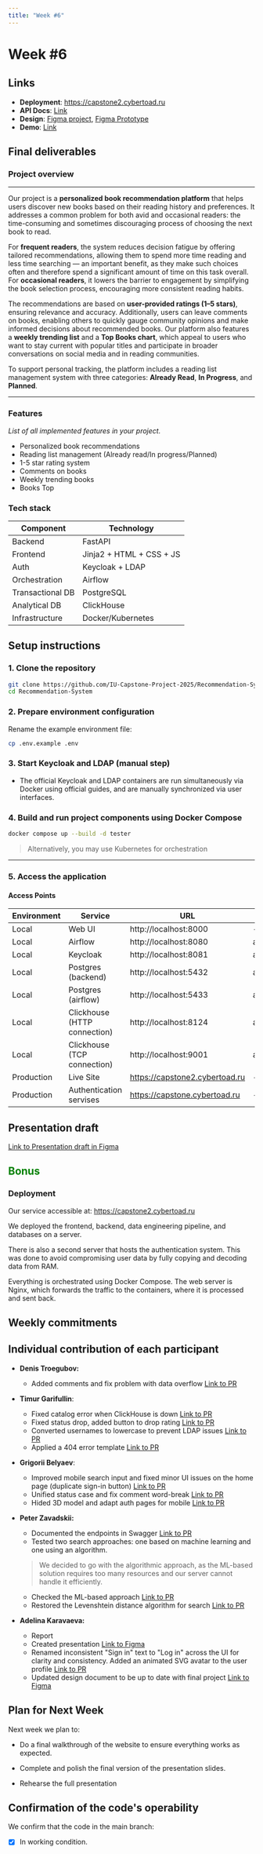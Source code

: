 ```yaml
---
title: "Week #6"
---
```


# **Week #6**

## Links


- **Deployment**: https://capstone2.cybertoad.ru
- **API Docs**: [Link](https://capstone2.cybertoad.ru/docs)
- **Design**: [Figma project](https://www.figma.com/design/xNFLKEMXjPU4oMtQYabylN/Updated-version-of-capstone-design?t=xbY9QV8L2pccg2hS-0), [Figma Prototype](https://www.figma.com/proto/xNFLKEMXjPU4oMtQYabylN/Updated-version-of-capstone-design?node-id=0-1&t=xbY9QV8L2pccg2hS-1)
- **Demo**: [Link](https://drive.google.com/file/d/1H-P_QaxrbGD5bL2pDW7EJ1dNtjW-X16a/view?usp=sharing)


## Final deliverables

### Project overview


---

Our project is a **personalized book recommendation platform** that helps users discover new books based on their reading history and preferences. It addresses a common problem for both avid and occasional readers: the time-consuming and sometimes discouraging process of choosing the next book to read.

For **frequent readers**, the system reduces decision fatigue by offering tailored recommendations, allowing them to spend more time reading and less time searching — an important benefit, as they make such choices often and therefore spend a significant amount of time on this task overall. For **occasional readers**, it lowers the barrier to engagement by simplifying the book selection process, encouraging more consistent reading habits.

The recommendations are based on **user-provided ratings (1–5 stars)**, ensuring relevance and accuracy. Additionally, users can leave comments on books, enabling others to quickly gauge community opinions and make informed decisions about recommended books. Our platform also features a **weekly trending list** and a **Top Books chart**, which appeal to users who want to stay current with popular titles and participate in broader conversations on social media and in reading communities.

To support personal tracking, the platform includes a reading list management system with three categories: **Already Read**, **In Progress**, and **Planned**.

---


### Features

*List of all implemented features in your project.*
- Personalized book recommendations
- Reading list management (Already read/In progress/Planned)
- 1-5 star rating system
- Comments on books
- Weekly trending books
- Books Top

### Tech stack


| Component           | Technology               |
|---------------------|--------------------------|
| Backend             | FastAPI                  |
| Frontend            | Jinja2 + HTML + CSS + JS |
| Auth                | Keycloak + LDAP          |
| Orchestration       | Airflow                  |
| Transactional DB    | PostgreSQL               |
| Analytical DB       | ClickHouse               |
| Infrastructure      | Docker/Kubernetes        |

## Setup instructions

### 1. Clone the repository

```bash
git clone https://github.com/IU-Capstone-Project-2025/Recommendation-System.git
cd Recommendation-System
````



### 2. Prepare environment configuration

Rename the example environment file:

```bash
cp .env.example .env
```



### 3. Start Keycloak and LDAP (manual step)


*  The official Keycloak and LDAP containers are run simultaneously via Docker using official guides, and are manually synchronized via user interfaces.


### 4. Build and run project components using Docker Compose

```bash
docker compose up --build -d tester
```

> Alternatively, you may use Kubernetes for orchestration


---

### 5. Access the application

#### Access Points

| Environment | Service                        | URL                           | Credentials       |
|-------------|--------------------------------|-------------------------------|-------------------|
| Local       | Web UI                         | http://localhost:8000         | -                 |
| Local       | Airflow                        | http://localhost:8080         | admin/admin       |
| Local       | Keycloak                       | http://localhost:8081         | admin/admin       |
| Local       | Postgres (backend)             | http://localhost:5432         | admin/admin       |
| Local       | Postgres (airflow)             | http://localhost:5433         | admin/admin       |
| Local       | Clickhouse   (HTTP connection) | http://localhost:8124         | admin/admin       |
| Local       | Clickhouse   (TCP connection)  | http://localhost:9001         | admin/admin       |
| Production  | Live Site                      | https://capstone2.cybertoad.ru | -                 |
| Production  | Authentication servises        | https://capstone.cybertoad.ru | -                 |



## Presentation draft

[Link to Presentation draft in Figma](https://www.figma.com/design/ughJVRINrdGOumdGw9g6ja/Capstone_Presentation_Slides?node-id=0-1&t=zhxaBj53Z3G9SHrI-1)


## <span style="color:green">Bonus</span>

### Deployment

Our service accessible at: https://capstone2.cybertoad.ru

We deployed the frontend, backend, data engineering pipeline, and databases on a server.

There is also a second server that hosts the authentication system. This was done to avoid compromising user data by fully copying and decoding data from RAM.

Everything is orchestrated using Docker Compose. The web server is Nginx, which forwards the traffic to the containers, where it is processed and sent back.

## Weekly commitments

## Individual contribution of each participant

- **Denis Troegubov:**
    - Added comments and fix problem with data overflow [Link to PR](https://github.com/IU-Capstone-Project-2025/Recommendation-System/pull/94)

  
- **Timur Garifullin**:
    - Fixed catalog error when ClickHouse is down [Link to PR](https://github.com/IU-Capstone-Project-2025/Recommendation-System/pull/88)
    - Fixed status drop, added button to drop rating [Link to PR](https://github.com/IU-Capstone-Project-2025/Recommendation-System/pull/88)
    - Converted usernames to lowercase to prevent LDAP issues [Link to PR](https://github.com/IU-Capstone-Project-2025/Recommendation-System/pull/88)
    - Applied a 404 error template [Link to PR](https://github.com/IU-Capstone-Project-2025/Recommendation-System/pull/88)


- **Grigorii Belyaev**:
    - Improved mobile search input and fixed minor UI issues on the home page (duplicate sign-in button) [Link to PR](https://github.com/IU-Capstone-Project-2025/Recommendation-System/pull/89)
    -  Unified status case and fix comment word-break [Link to PR](https://github.com/IU-Capstone-Project-2025/Recommendation-System/pull/86)
    -  Hided 3D model and adapt auth pages for mobile [Link to PR](https://github.com/IU-Capstone-Project-2025/Recommendation-System/pull/85)

- **Peter Zavadskii:**
    - Documented the endpoints in Swagger [Link to PR](https://github.com/IU-Capstone-Project-2025/Recommendation-System/pull/93)
    - Tested two search approaches: one based on machine learning and one using an algorithm. 

  > We decided to go with the algorithmic approach, as the ML-based solution requires too many resources and our server cannot handle it efficiently.

    - Checked the ML-based approach [Link to PR](https://github.com/IU-Capstone-Project-2025/Recommendation-System/pull/91)
    - Restored the Levenshtein distance algorithm for search [Link to PR](https://github.com/IU-Capstone-Project-2025/Recommendation-System/pull/92)


- **Adelina Karavaeva:**
    - Report
    - Created presentation [Link to  Figma](https://www.figma.com/design/ughJVRINrdGOumdGw9g6ja/Capstone_Presentation_Slides?node-id=0-1&t=zhxaBj53Z3G9SHrI-1)
    - Renamed inconsistent "Sign in" text to "Log in" across the UI for clarity and consistency.
Added an animated SVG avatar to the user profile [Link to PR](https://github.com/IU-Capstone-Project-2025/Recommendation-System/pull/90)
    - Updated design document to be up to date with final project [Link to  Figma](https://www.figma.com/design/xNFLKEMXjPU4oMtQYabylN/Updated-version-of-capstone-design?t=3SqWYiqJ3LkUnnK2-0)

## Plan for Next Week

Next week we plan to:

- Do a final walkthrough of the website to ensure everything works as expected.

- Complete and polish the final version of the presentation slides.

- Rehearse the full presentation






## Confirmation of the code's operability

We confirm that the code in the main branch:
- [x] In working condition.
